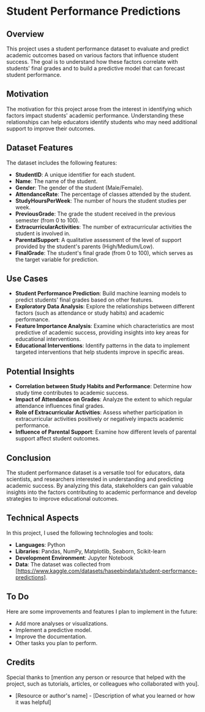 # Student Performance Predictions

## Overview
This project uses a student performance dataset to evaluate and predict academic outcomes based on various factors that influence student success. The goal is to understand how these factors correlate with students' final grades and to build a predictive model that can forecast student performance.

## Motivation
The motivation for this project arose from the interest in identifying which factors impact students' academic performance. Understanding these relationships can help educators identify students who may need additional support to improve their outcomes.

## Dataset Features
The dataset includes the following features:
- **StudentID**: A unique identifier for each student.
- **Name**: The name of the student.
- **Gender**: The gender of the student (Male/Female).
- **AttendanceRate**: The percentage of classes attended by the student.
- **StudyHoursPerWeek**: The number of hours the student studies per week.
- **PreviousGrade**: The grade the student received in the previous semester (from 0 to 100).
- **ExtracurricularActivities**: The number of extracurricular activities the student is involved in.
- **ParentalSupport**: A qualitative assessment of the level of support provided by the student's parents (High/Medium/Low).
- **FinalGrade**: The student's final grade (from 0 to 100), which serves as the target variable for prediction.

## Use Cases
- **Student Performance Prediction**: Build machine learning models to predict students' final grades based on other features.
- **Exploratory Data Analysis**: Explore the relationships between different factors (such as attendance or study habits) and academic performance.
- **Feature Importance Analysis**: Examine which characteristics are most predictive of academic success, providing insights into key areas for educational interventions.
- **Educational Interventions**: Identify patterns in the data to implement targeted interventions that help students improve in specific areas.

## Potential Insights
- **Correlation between Study Habits and Performance**: Determine how study time contributes to academic success.
- **Impact of Attendance on Grades**: Analyze the extent to which regular attendance influences final grades.
- **Role of Extracurricular Activities**: Assess whether participation in extracurricular activities positively or negatively impacts academic performance.
- **Influence of Parental Support**: Examine how different levels of parental support affect student outcomes.

## Conclusion
The student performance dataset is a versatile tool for educators, data scientists, and researchers interested in understanding and predicting academic success. By analyzing this data, stakeholders can gain valuable insights into the factors contributing to academic performance and develop strategies to improve educational outcomes.

## Technical Aspects
In this project, I used the following technologies and tools:
- **Languages**: Python
- **Libraries**: Pandas, NumPy, Matplotlib, Seaborn, Scikit-learn
- **Development Environment**: Jupyter Notebook
- **Data**: The dataset was collected from [https://www.kaggle.com/datasets/haseebindata/student-performance-predictions].

## To Do
Here are some improvements and features I plan to implement in the future:
- Add more analyses or visualizations.
- Implement a predictive model.
- Improve the documentation.
- Other tasks you plan to perform.

## Credits
Special thanks to [mention any person or resource that helped with the project, such as tutorials, articles, or colleagues who collaborated with you]. 
- [Resource or author's name] - [Description of what you learned or how it was helpful]
